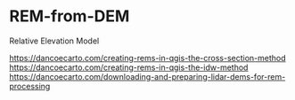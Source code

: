 # REM-from-DEM
Relative Elevation Model


https://dancoecarto.com/creating-rems-in-qgis-the-cross-section-method
  https://dancoecarto.com/creating-rems-in-qgis-the-idw-method
    https://dancoecarto.com/downloading-and-preparing-lidar-dems-for-rem-processing

